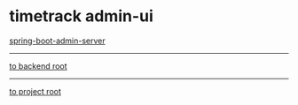 # timetrack admin-ui

[spring-boot-admin-server](http://codecentric.github.io/spring-boot-admin/1.3.0/)


---
[to backend root](/backend)


---
[to project root](https://github.com/dwalldorf/timetrack)